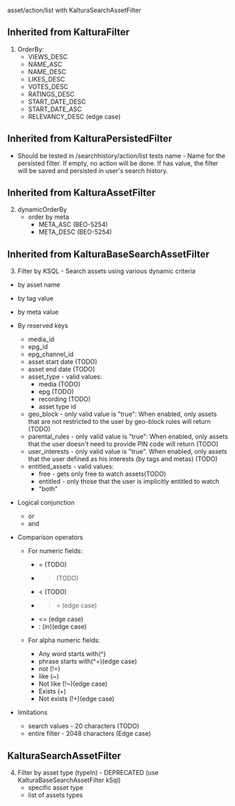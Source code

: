 asset/action/list with KalturaSearchAssetFilter

Inherited from KalturaFilter
----------------------------
1. OrderBy:
    * VIEWS_DESC
    * NAME_ASC
    * NAME_DESC
    * LIKES_DESC
    * VOTES_DESC
    * RATINGS_DESC
    * START_DATE_DESC
    * START_DATE_ASC
    * RELEVANCY_DESC (edge case)


Inherited from KalturaPersistedFilter
-------------------------------------
* Should be tested in /searchhistory/action/list tests
name - Name for the persisted filter.
If empty, no action will be done. If has value, the filter will be saved and persisted in user's search history.

Inherited from KalturaAssetFilter
---------------------------------
2. dynamicOrderBy
    * order by meta
        * META_ASC (BEO-5254)
        * META_DESC (BEO-5254)

Inherited from KalturaBaseSearchAssetFilter
-------------------------------------------
3. Filter by KSQL - Search assets using various dynamic criteria
* by asset name
* by tag value
* by meta value

* By reserved keys
    * media_id
    * epg_id
    * epg_channel_id
    * asset start date (TODO)
    * asset end date (TODO)
    * asset_type - valid values:
        * media (TODO)
        * epg (TODO)
        * recording (TODO)
        * asset type id
    * geo_block - only valid value is "true": When enabled, only assets that are not restricted to the user by geo-block rules will return (TODO)
    * parental_rules - only valid value is "true": When enabled, only assets that the user doesn't need to provide PIN code will return (TODO)
    * user_interests - only valid value is "true". When enabled, only assets that the user defined as his interests (by tags and metas) (TODO)
    * entitled_assets - valid values:
        * free - gets only free to watch assets(TODO)
        * entitled - only those that the user is implicitly entitled to watch
        * "both"

* Logical conjunction
    * or
    * and

* Comparison operators
    * For numeric fields:
        * = (TODO)
        * > (TODO)
        * < (TODO)
        * >= (edge case)
        * <= (edge case)
        * : (in)(edge case)

    * For alpha numeric fields:
        * Any word starts with(^)
        * phrase starts with(^=)(edge case)
        * not (!=)
        * like (~)
        * Not like (!~)(edge case)
        * Exists (+)
        * Not exists (!+)(edge case)


* limitations
    * search values - 20 characters (TODO)
    * entire filter - 2048 characters (Edge case)


KalturaSearchAssetFilter
----------------------------
4. Filter by asset type (typeIn) - DEPRECATED (use KalturaBaseSearchAssetFilter kSql)
    * specific asset type
    * list of assets types



